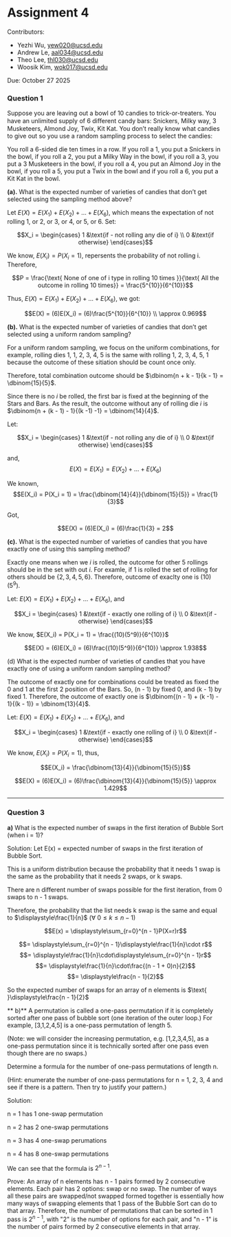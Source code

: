 # Assignment 4

Contributors:
- Yezhi Wu, yew020@ucsd.edu
- Andrew Le, aal034@ucsd.edu
- Theo Lee, thl030@ucsd.edu
- Woosik Kim, wok017@ucsd.edu

Due: October 27 2025

### Question 1
Suppose you are leaving out a bowl of 10 candies to trick-or-treaters. You have an unlimited
supply of 6 diﬀerent candy bars: Snickers, Milky way, 3 Musketeers, Almond Joy, Twix, Kit Kat. You don’t really know what candies to give out so you use a random sampling process to select the candies:

You roll a 6-sided die ten times in a row. If you roll a 1, you put a Snickers in the bowl, if you roll a 2, you put a Milky Way in the bowl, if you roll a 3, you put a 3 Musketeers in the bowl, if you roll a 4, you put an Almond Joy in the bowl, if you roll a 5, you put a Twix in the bowl and if you roll a 6, you put a Kit Kat in the bowl.

**(a).** What is the expected number of varieties of candies that don’t get selected using the sampling method above?

Let $E(X) = E(X_1) + E(X_2) + \dots + E(X_6)$, which means the expectation of not rolling 1, or 2, or 3, or 4, or 5, or 6. Set:

$$X_i = \begin{cases}
   1 &\text{if - not rolling any die of i} \\
   0 &\text{if otherwise} 
\end{cases}$$

We know, $E(X_i) = P(X_i = 1)$, repersents the probability of not rolling i. Therefore, 

$$P = \frac{\text{ None of one of i type in rolling 10 times }}{\text{ All the outcome in rolling 10 times}} = \frac{5^{10}}{6^{10}}$$

Thus, $E(X) = E(X_1) + E(X_2) + \dots + E(X_6)$, we got:

$$E(X) = (6)E(X_i) = (6)\frac{5^{10}}{6^{10}} \\
\approx 0.969$$

**(b).** What is the expected number of varieties of candies that don’t get selected using a uniform random sampling?

For a uniform random sampling, we focus on the uniform combinations, for example, rolling dies 1, 1, 2, 3, 4, 5 is the same with rolling 1, 2, 3, 4, 5, 1 because the outcome of these sitiation should be count once only.

Therefore, total combination outcome should be $\dbinom{n + k - 1}{k - 1} = \dbinom{15}{5}$.

Since there is no $i$ be rolled, the first bar is fixed at the beginning of the Stars and Bars. As the result, the outcome without any of rolling die $i$ is $\dbinom{n + (k - 1) - 1}{(k -1) -1} = \dbinom{14}{4}$.

Let:

$$X_i = \begin{cases}
   1 &\text{if - not rolling any die of i} \\
   0 &\text{if otherwise} 
\end{cases}$$

and, 
$$E(X) = E(X_1) = E(X_2) + \dots + E(X_6)$$

We known,
$$E(X_i) = P(X_i = 1) = \frac{\dbinom{14}{4}}{\dbinom{15}{5}} = \frac{1}{3}$$

Got, 

$$E(X) = (6)E(X_i) = (6)\frac{1}{3} = 2$$


**(c).** What is the expected number of varieties of candies that you have exactly one of using this sampling method?

Exactly one means when we $i$ is rolled, the outcome for other 5 rollings should be in the set with out $i$. For examle, if 1 is rolled the set of rolling for others should be $\{2, 3, 4, 5, 6\}$. Therefore, outcome of exaclty one is $(10)(5^9)$.

Let: $E(X) = E(X_1) + E(X_2) + \dots + E(X_6)$, and

$$X_i = \begin{cases}
   1 &\text{if - exactly one rolling of i} \\
   0 &\text{if - otherwise} 
\end{cases}$$

We know, $E(X_i) = P(X_i = 1) = \frac{(10)(5^9)}{6^{10}}$

$$E(X) = (6)E(X_i) = (6)\frac{(10)(5^9)}{6^{10}} \approx 1.938$$


(d) What is the expected number of varieties of candies that you have exactly one of using a uniform random sampling method?

The outcome of exactly one for combinations could be treated as fixed the 0 and 1 at the first 2 position of the Bars. So, (n - 1) by fixed 0, and (k - 1) by fixed 1. Therefore, the outcome of exactly one is $\dbinom{(n - 1) + (k -1) - 1}{(k - 1)} = \dbinom{13}{4}$.

Let: $E(X) = E(X_1) + E(X_2) + \dots + E(X_6)$, and

$$X_i = \begin{cases}
   1 &\text{if - exactly one rolling of i} \\
   0 &\text{if - otherwise} 
\end{cases}$$

We know, $E(X_i) = P(X_i = 1)$, thus,

$$E(X_i) = \frac{\dbinom{13}{4}}{\dbinom{15}{5}}$$

$$E(X) = (6)E(X_i) = (6)\frac{\dbinom{13}{4}}{\dbinom{15}{5}} \approx 1.429$$

---

### Question 3
**a)** What is the expected number of swaps in the first iteration of Bubble Sort (when i = 1)?

 Solution:
Let E(x) = expected number of swaps in the first iteration of Bubble Sort.

This is a uniform distribution because the probability that it needs 1 swap is the same as
the probability that it needs 2 swaps, or k swaps.

There are n different number of swaps possible for the first iteration, from 0 swaps to n - 1 swaps.

Therefore, the probability that the list needs k swap is the same and equal to $\displaystyle\frac{1}{n}$ $\text{ }(\forall \text{ }0 \leq k \leq n - 1)$

$$E(x) = \displaystyle\sum_{r=0}^{n - 1}P(X=r)r$$

 $$= \displaystyle\sum_{r=0}^{n - 1}\displaystyle\frac{1}{n}\cdot r$$
 $$= \displaystyle\frac{1}{n}\cdot\displaystyle\sum_{r=0}^{n - 1}r$$
 $$= \displaystyle\frac{1}{n}\cdot\frac{(n - 1  + 0)n}{2}$$
 $$= \displaystyle\frac{n - 1}{2}$$

 So the expected number of swaps for an array of n elements is $\text{ }\displaystyle\frac{n - 1}{2}$


** b)** A permutation is called a one-pass permutation if it is completely sorted after one pass of bubble sort (one iteration of the outer loop.) For example, [3,1,2,4,5] is a one-pass permutation of length 5. 

(Note: we will consider the increasing permutation, e.g. [1,2,3,4,5], as a one-pass permutation
since it is technically sorted after one pass even though there are no swaps.)


Determine a formula for the number of one-pass permutations of length n.


(Hint: enumerate the number of one-pass permutations for n = 1, 2, 3, 4 and see if there is a
pattern. Then try to justify your pattern.)

Solution:

n = 1 has 1 one-swap permutation

n = 2 has 2 one-swap permutations

n = 3 has 4 one-swap perumations

n = 4 has 8 one-swap permutations

We can see that the formula is $2^{n-1}$.

Prove: An array of n elements has n - 1 pairs formed by 2 consecutive elements. Each pair has 2 options: swap or no swap. The number of ways all these pairs are swapped/not swapped formed together is essentially how many ways of swapping elements that 1 pass of the Bubble Sort can do to that array. Therefore, the number of permutations that can be sorted in 1 pass is $2^{n - 1}$, with "2" is the number of options for each pair, and "n - 1" is the number of pairs formed by 2 consecutive elements in that array.
